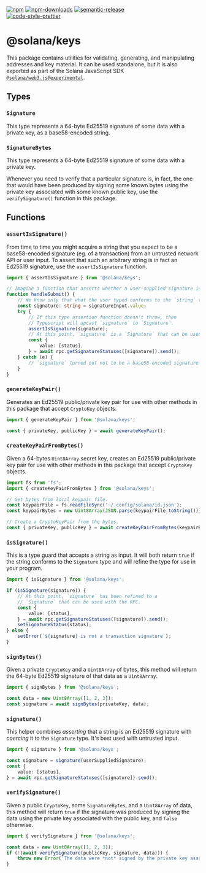 [![npm][npm-image]][npm-url]
[![npm-downloads][npm-downloads-image]][npm-url]
[![semantic-release][semantic-release-image]][semantic-release-url]
<br />
[![code-style-prettier][code-style-prettier-image]][code-style-prettier-url]

[code-style-prettier-image]: https://img.shields.io/badge/code_style-prettier-ff69b4.svg?style=flat-square
[code-style-prettier-url]: https://github.com/prettier/prettier
[npm-downloads-image]: https://img.shields.io/npm/dm/@solana/keys/experimental.svg?style=flat
[npm-image]: https://img.shields.io/npm/v/@solana/keys/experimental.svg?style=flat
[npm-url]: https://www.npmjs.com/package/@solana/keys/v/experimental
[semantic-release-image]: https://img.shields.io/badge/%20%20%F0%9F%93%A6%F0%9F%9A%80-semantic--release-e10079.svg
[semantic-release-url]: https://github.com/semantic-release/semantic-release

# @solana/keys

This package contains utilities for validating, generating, and manipulating addresses and key material. It can be used standalone, but it is also exported as part of the Solana JavaScript SDK [`@solana/web3.js@experimental`](https://github.com/solana-labs/solana-web3.js/tree/master/packages/library).

## Types

### `Signature`

This type represents a 64-byte Ed25519 signature of some data with a private key, as a base58-encoded string.

### `SignatureBytes`

This type represents a 64-byte Ed25519 signature of some data with a private key.

Whenever you need to verify that a particular signature is, in fact, the one that would have been produced by signing some known bytes using the private key associated with some known public key, use the `verifySignature()` function in this package.

## Functions

### `assertIsSignature()`

From time to time you might acquire a string that you expect to be a base58-encoded signature (eg. of a transaction) from an untrusted network API or user input. To assert that such an arbitrary string is in fact an Ed25519 signature, use the `assertIsSignature` function.

```ts
import { assertIsSignature } from '@solana/keys';

// Imagine a function that asserts whether a user-supplied signature is valid or not.
function handleSubmit() {
    // We know only that what the user typed conforms to the `string` type.
    const signature: string = signatureInput.value;
    try {
        // If this type assertion function doesn't throw, then
        // Typescript will upcast `signature` to `Signature`.
        assertIsSignature(signature);
        // At this point, `signature` is a `Signature` that can be used with the RPC.
        const {
            value: [status],
        } = await rpc.getSignatureStatuses([signature]).send();
    } catch (e) {
        // `signature` turned out not to be a base58-encoded signature
    }
}
```

### `generateKeyPair()`

Generates an Ed25519 public/private key pair for use with other methods in this package that accept `CryptoKey` objects.

```ts
import { generateKeyPair } from '@solana/keys';

const { privateKey, publicKey } = await generateKeyPair();
```

### `createKeyPairFromBytes()`

Given a 64-bytes `Uint8Array` secret key, creates an Ed25519 public/private key pair for use with other methods in this package that accept `CryptoKey` objects.

```ts
import fs from 'fs';
import { createKeyPairFromBytes } from '@solana/keys';

// Get bytes from local keypair file.
const keypairFile = fs.readFileSync('~/.config/solana/id.json');
const keypairBytes = new Uint8Array(JSON.parse(keypairFile.toString()));

// Create a CryptoKeyPair from the bytes.
const { privateKey, publicKey } = await createKeyPairFromBytes(keypairBytes);
```

### `isSignature()`

This is a type guard that accepts a string as input. It will both return `true` if the string conforms to the `Signature` type and will refine the type for use in your program.

```ts
import { isSignature } from '@solana/keys';

if (isSignature(signature)) {
    // At this point, `signature` has been refined to a
    // `Signature` that can be used with the RPC.
    const {
        value: [status],
    } = await rpc.getSignatureStatuses([signature]).send();
    setSignatureStatus(status);
} else {
    setError(`${signature} is not a transaction signature`);
}
```

### `signBytes()`

Given a private `CryptoKey` and a `Uint8Array` of bytes, this method will return the 64-byte Ed25519 signature of that data as a `Uint8Array`.

```ts
import { signBytes } from '@solana/keys';

const data = new Uint8Array([1, 2, 3]);
const signature = await signBytes(privateKey, data);
```

### `signature()`

This helper combines _asserting_ that a string is an Ed25519 signature with _coercing_ it to the `Signature` type. It's best used with untrusted input.

```ts
import { signature } from '@solana/keys';

const signature = signature(userSuppliedSignature);
const {
    value: [status],
} = await rpc.getSignatureStatuses([signature]).send();
```

### `verifySignature()`

Given a public `CryptoKey`, some `SignatureBytes`, and a `Uint8Array` of data, this method will return `true` if the signature was produced by signing the data using the private key associated with the public key, and `false` otherwise.

```ts
import { verifySignature } from '@solana/keys';

const data = new Uint8Array([1, 2, 3]);
if (!(await verifySignature(publicKey, signature, data))) {
    throw new Error('The data were *not* signed by the private key associated with `publicKey`');
}
```
